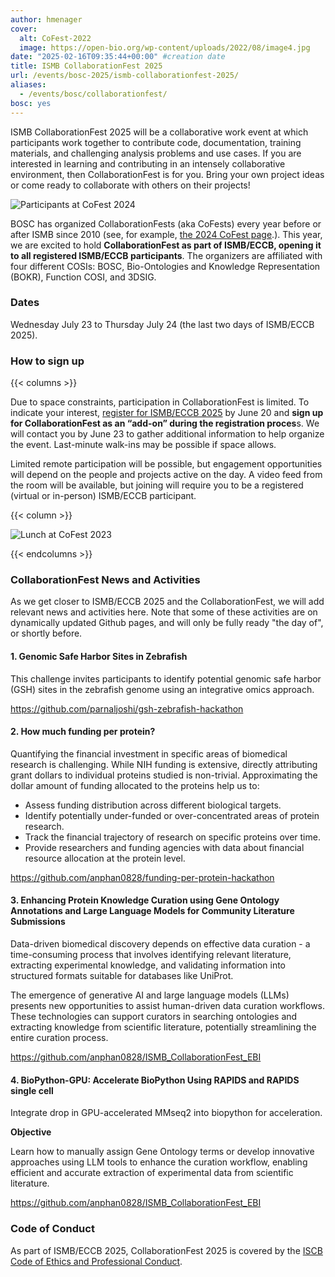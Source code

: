 ```yaml
---
author: hmenager
cover:
  alt: CoFest-2022
  image: https://open-bio.org/wp-content/uploads/2022/08/image4.jpg
date: "2025-02-16T09:35:44+00:00" #creation date
title: ISMB CollaborationFest 2025
url: /events/bosc-2025/ismb-collaborationfest-2025/
aliases:
  - /events/bosc/collaborationfest/
bosc: yes
---
```


ISMB CollaborationFest 2025 will be a collaborative work event at which participants work together to contribute code, documentation, training materials, and challenging analysis problems and use cases. If you are interested in learning and contributing in an intensely collaborative environment, then CollaborationFest is for you. Bring your own project ideas or come ready to collaborate with others on their projects!

![Participants at CoFest 2024](/wp-content/uploads/2025/01/cofest2024-1.jpeg)

BOSC has organized CollaborationFests (aka CoFests) every year before or after ISMB since 2010 (see, for example, [the 2024 CoFest page](https://open-bio.org/events/bosc-2024/obf-bosc-collaborationfest-2024/).). This year, we are excited to hold **CollaborationFest as part of ISMB/ECCB, opening it to all registered ISMB/ECCB participants**. The organizers are affiliated with four different COSIs: BOSC, Bio-Ontologies and Knowledge Representation (BOKR), Function COSI, and 3DSIG.

### Dates

Wednesday July 23 to Thursday July 24 (the last two days of ISMB/ECCB 2025).

### How to sign up

{{< columns >}}

Due to space constraints, participation in CollaborationFest is limited. To indicate your interest, [register for ISMB/ECCB 2025](https://www.iscb.org/ismbeccb2025/register) by June 20 and **sign up for CollaborationFest as an “add-on” during the registration proces**s. We will contact you by June 23 to gather additional information to help organize the event. Last-minute walk-ins may be possible if space allows.

Limited remote participation will be possible, but engagement opportunities will depend on the people and projects active on the day. A video feed from the room will be available, but joining will require you to be a registered (virtual or in-person) ISMB/ECCB participant.

{{< column >}}

![Lunch at CoFest 2023](/wp-content/uploads/2023/08/CoFest2023-lunch-1-736x1024.png) 

{{< endcolumns >}}

### CollaborationFest News and Activities

As we get closer to ISMB/ECCB 2025 and the CollaborationFest, we will add relevant news and activities here. Note that some of
these activities are on dynamically updated Github pages, and will only be fully ready "the day of", or shortly before.

#### 1. Genomic Safe Harbor Sites in Zebrafish

This challenge invites participants to identify potential genomic safe harbor (GSH) sites in the zebrafish genome using an
integrative omics approach.

https://github.com/parnaljoshi/gsh-zebrafish-hackathon

#### 2. How much funding per protein?

Quantifying the financial investment in specific areas of biomedical research is challenging. While NIH funding is extensive,
directly attributing grant dollars to individual proteins studied is non-trivial. Approximating the dollar amount of funding
allocated to the proteins help us to:

* Assess funding distribution across different biological targets.
* Identify potentially under-funded or over-concentrated areas of protein research.
* Track the financial trajectory of research on specific proteins over time.
* Provide researchers and funding agencies with data about financial resource allocation at the protein level.


https://github.com/anphan0828/funding-per-protein-hackathon

#### 3. Enhancing Protein Knowledge Curation using Gene Ontology Annotations and Large Language Models for Community Literature Submissions

Data-driven biomedical discovery depends on effective data curation - a time-consuming process that involves identifying relevant literature, extracting experimental knowledge, and validating information into structured formats suitable for databases like UniProt.

The emergence of generative AI and large language models (LLMs) presents new opportunities to assist human-driven data curation workflows. These technologies can support curators in searching ontologies and extracting knowledge from scientific literature, potentially streamlining the entire curation process.

https://github.com/anphan0828/ISMB_CollaborationFest_EBI

#### 4.  BioPython-GPU: Accelerate BioPython Using RAPIDS and RAPIDS single cell

Integrate drop in GPU-accelerated MMseq2 into biopython for acceleration.

**Objective**

Learn how to manually assign Gene Ontology terms or develop innovative approaches using LLM tools to enhance the curation workflow, enabling efficient and accurate extraction of experimental data from scientific literature. 

https://github.com/anphan0828/ISMB_CollaborationFest_EBI

### Code of Conduct

As part of ISMB/ECCB 2025, CollaborationFest 2025 is covered by the [ISCB Code of Ethics and Professional Conduct](https://www.iscb.org/iscb-policy-statements/iscb-code-of-ethics-and-professional-conduct).
